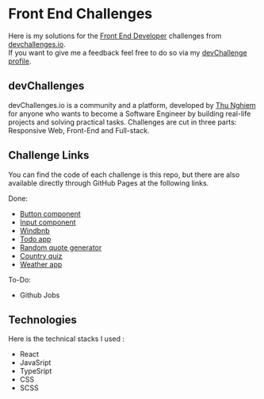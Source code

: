 # Front End Challenges

Here is my solutions for the [Front End Developer](https://devchallenges.io/paths/front-end-developer) challenges from [devchallenges.io](https://devchallenges.io/).  
If you want to give me a feedback feel free to do so via my [devChallenge profile](https://devchallenges.io/portfolio/yPerrot).


## devChallenges

devChallenges.io is a community and a platform, developed by [Thu Nghiem](https://twitter.com/thunghiemdinh) for anyone who wants to become a Software Engineer by building real-life projects and solving practical tasks. Challenges are cut in three parts: Responsive Web, Front-End and Full-stack. 

## Challenge Links

You can find the code of each challenge is this repo, but there are also available directly through GitHub Pages at the following links.

Done:
 - [Button component](https://profound-bavarois-a197bf.netlify.app/)
 - [Input component](https://yperrot-input-component.netlify.app/)
 - [Windbnb](https://yperrot-windbnb.netlify.app/)
 - [Todo app](https://yperrot-todo-app.netlify.app/)
 - [Random quote generator](https://yperrot-quote-generator.netlify.app/)
 - [Country quiz](https://yperrot-country-quiz.netlify.app/)
 - [Weather app](https://yperrot-weather-app.netlify.app/)

To-Do:
 - Github Jobs

## Technologies 

Here is the technical stacks I used : 
 - React
 - JavaSript 
 - TypeSript 
 - CSS
 - SCSS
 